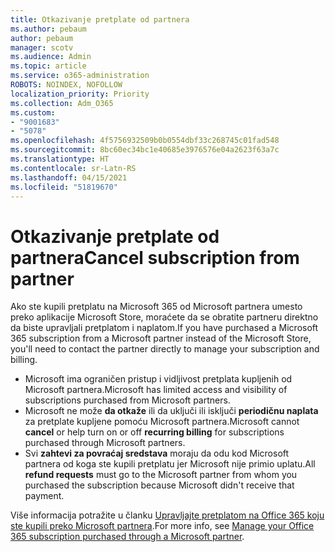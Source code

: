 ```yaml
---
title: Otkazivanje pretplate od partnera
ms.author: pebaum
author: pebaum
manager: scotv
ms.audience: Admin
ms.topic: article
ms.service: o365-administration
ROBOTS: NOINDEX, NOFOLLOW
localization_priority: Priority
ms.collection: Adm_O365
ms.custom:
- "9001683"
- "5078"
ms.openlocfilehash: 4f5756932509b0b0554dbf33c268745c01fad548
ms.sourcegitcommit: 8bc60ec34bc1e40685e3976576e04a2623f63a7c
ms.translationtype: HT
ms.contentlocale: sr-Latn-RS
ms.lasthandoff: 04/15/2021
ms.locfileid: "51819670"
---
```

# <a name="cancel-subscription-from-partner"></a><span data-ttu-id="7fdf2-102">Otkazivanje pretplate od partnera</span><span class="sxs-lookup"><span data-stu-id="7fdf2-102">Cancel subscription from partner</span></span>

<span data-ttu-id="7fdf2-103">Ako ste kupili pretplatu na Microsoft 365 od Microsoft partnera umesto preko aplikacije Microsoft Store, moraćete da se obratite partneru direktno da biste upravljali pretplatom i naplatom.</span><span class="sxs-lookup"><span data-stu-id="7fdf2-103">If you have purchased a Microsoft 365 subscription from a Microsoft partner instead of the Microsoft Store, you'll need to contact the partner directly to manage your subscription and billing.</span></span>

- <span data-ttu-id="7fdf2-104">Microsoft ima ograničen pristup i vidljivost pretplata kupljenih od Microsoft partnera.</span><span class="sxs-lookup"><span data-stu-id="7fdf2-104">Microsoft has limited access and visibility of subscriptions purchased from Microsoft partners.</span></span> 
- <span data-ttu-id="7fdf2-105">Microsoft ne može **da otkaže** ili da uključi ili isključi **periodičnu naplata** za pretplate kupljene pomoću Microsoft partnera.</span><span class="sxs-lookup"><span data-stu-id="7fdf2-105">Microsoft cannot **cancel** or help turn on or off **recurring billing** for subscriptions purchased through Microsoft partners.</span></span> 
- <span data-ttu-id="7fdf2-106">Svi **zahtevi za povraćaj sredstava** moraju da odu kod Microsoft partnera od koga ste kupili pretplatu jer Microsoft nije primio uplatu.</span><span class="sxs-lookup"><span data-stu-id="7fdf2-106">All **refund requests** must go to the Microsoft partner from whom you purchased the subscription because Microsoft didn't receive that payment.</span></span> 

<span data-ttu-id="7fdf2-107">Više informacija potražite u članku [Upravljajte pretplatom na Office 365 koju ste kupili preko Microsoft partnera](https://support.microsoft.com/help/4230739/microsoft-account-manage-office-365-subscription-from-third-party).</span><span class="sxs-lookup"><span data-stu-id="7fdf2-107">For more info, see [Manage your Office 365 subscription purchased through a Microsoft partner](https://support.microsoft.com/help/4230739/microsoft-account-manage-office-365-subscription-from-third-party).</span></span> 
